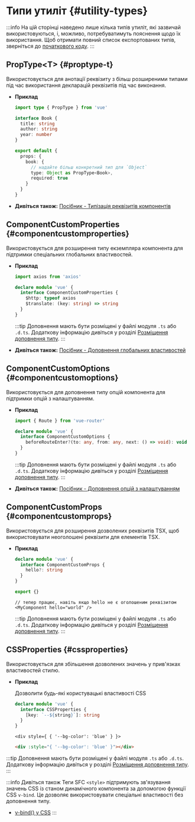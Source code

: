 # Типи утиліт {#utility-types}

:::info
На цій сторінці наведено лише кілька типів утиліт, які зазвичай використовуються, і, можливо, потребуватимуть пояснення щодо їх використання. Щоб отримати повний список експортованих типів, зверніться до [початкового коду](https://github.com/vuejs/core/blob/main/packages/runtime-core/src/index.ts#L131).
:::

## PropType\<T> {#proptype-t}

Використовується для анотації реквізиту з більш розширеними типами під час використання декларацій реквізитів під час виконання.

- **Приклад**

  ```ts
  import type { PropType } from 'vue'

  interface Book {
    title: string
    author: string
    year: number
  }

  export default {
    props: {
      book: {
        // надайте більш конкретний тип для `Object`
        type: Object as PropType<Book>,
        required: true
      }
    }
  }
  ```

- **Дивіться також:** [Посібник - Типізація реквізитів компонентів](/guide/typescript/options-api#typing-component-props)

## ComponentCustomProperties {#componentcustomproperties}

Використовується для розширення типу екземпляра компонента для підтримки спеціальних глобальних властивостей.

- **Приклад**

  ```ts
  import axios from 'axios'

  declare module 'vue' {
    interface ComponentCustomProperties {
      $http: typeof axios
      $translate: (key: string) => string
    }
  }
  ```

  :::tip
  Доповнення мають бути розміщені у файлі модуля `.ts` або `.d.ts`. Додаткову інформацію дивіться у розділі [Розміщення доповнення типу](/guide/typescript/options-api#augmenting-global-properties).
  :::

- **Дивіться також:** [Посібник - Доповнення глобальних властивостей](/guide/typescript/options-api#augmenting-global-properties)

## ComponentCustomOptions {#componentcustomoptions}

Використовується для доповнення типу опцій компонента для підтримки опцій з налаштуванням.

- **Приклад**

  ```ts
  import { Route } from 'vue-router'

  declare module 'vue' {
    interface ComponentCustomOptions {
      beforeRouteEnter?(to: any, from: any, next: () => void): void
    }
  }
  ```

  :::tip
  Доповнення мають бути розміщені у файлі модуля `.ts` або `.d.ts`. Додаткову інформацію дивіться у розділі [Розміщення доповнення типу](/guide/typescript/options-api#augmenting-global-properties).
  :::

- **Дивіться також:** [Посібник - Доповнення опцій з налаштуванням](/guide/typescript/options-api#augmenting-custom-options)

## ComponentCustomProps {#componentcustomprops}

Використовується для розширення дозволених реквізитів TSX, щоб використовувати неоголошені реквізити для елементів TSX.

- **Приклад**

  ```ts
  declare module 'vue' {
    interface ComponentCustomProps {
      hello?: string
    }
  }

  export {}
  ```

  ```tsx
  // тепер працює, навіть якщо hello не є оголошеним реквізитом
  <MyComponent hello="world" />
  ```

  :::tip
  Доповнення мають бути розміщені у файлі модуля `.ts` або `.d.ts`. Додаткову інформацію дивіться у розділі [Розміщення доповнення типу](/guide/typescript/options-api#augmenting-global-properties).
  :::

## CSSProperties {#cssproperties}

Використовується для збільшення дозволених значень у прив'язках властивостей стилю.

- **Приклад**

  Дозволити будь-які користувацькі властивості CSS

  ```ts
  declare module 'vue' {
    interface CSSProperties {
      [key: `--${string}`]: string
    }
  }
  ```

  ```tsx
  <div style={ { '--bg-color': 'blue' } }>
  ```

  ```html
  <div :style="{ '--bg-color': 'blue' }"></div>
  ```

:::tip
Доповнення мають бути розміщені у файлі модуля `.ts` або `.d.ts`. Додаткову інформацію дивіться у розділі [Розміщення доповнення типу](/guide/typescript/options-api#augmenting-global-properties).
:::

:::info Дивіться також
Теги SFC `<style>` підтримують зв'язування значень CSS із станом динамічного компонента за допомогою функції CSS `v-bind`. Це дозволяє використовувати спеціальні властивості без доповнення типу.

- [v-bind() у CSS](/api/sfc-css-features#v-bind-in-css)
  :::
